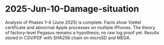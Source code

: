 # 2025-Jun-10-Damage-situation
Analysis of Phases 1–4 (June 2025) is complete. Facts show Viettel certificate and abnormal Apple processes on multiple iPhones. The theory of factory-level Pegasus remains a hypothesis; no raw log proof yet. Results stored in CSV/PDF with SHA256 chain on microSD and MEGA.
